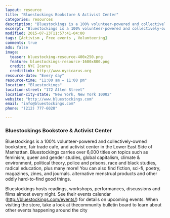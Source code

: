 ```yaml
---
layout: resource
title: "Bluestockings Bookstore & Activist Center"
categories: resources
description: "Bluestockings is a 100% volunteer-powered and collectively-owned bookstore, fair trade cafe, and activist center in the Lower East Side of Manhattan."
excerpt: "Bluestockings is a 100% volunteer-powered and collectively-owned bookstore, fair trade cafe, and activist center in the Lower East Side of Manhattan. Bluestockings carries over 6,000 titles on topics such as feminism, queer and gender studies, global capitalism, climate & environment, political theory, police and prisons, race and black studies, radical education, plus many more!"
modified: 2015-07-23T11:57:41-04:00
tags: [Activism , Free events , Volunteering]
comments: true
ads: false
image:
  teaser: bluestocking-resource-400x250.png
  feature: bluestockings-resource-1600x800.png
  credit: NYC Icarus
  creditlink: http://www.nycicarus.org
resource-date: "Every day"
resource-time: "11:00 am – 11:00 pm"
location: "Bluestockings"
location-street: "172 Allen Street"
location-city-state: "New York, New York 10002"
website: "http://www.bluestockings.com"
email: "info@bluestockings.com"
phone: "(212) 777-6028"

---
```


### Bluestockings Bookstore & Activist Center

Bluestockings is a 100% volunteer-powered and collectively-owned bookstore, fair trade cafe, and activist center in the Lower East Side of Manhattan. Bluestockings carries over 6,000 titles on topics such as feminism, queer and gender studies, global capitalism, climate & environment, political theory, police and prisons, race and black studies, radical education, plus many more! You can also find  fiction, sci-fi, poetry, magazines, zines, and journals. alternative menstrual products and other oddly hard-to-find good things.

Bluestockings hosts readings, workshops, performances, discussions and films almost every night. See their events calendar (http://bluestockings.com/events/) for details on upcoming events. When visiting the store, take a look at thecommunity bulletin board to learn about other events happening around the city
